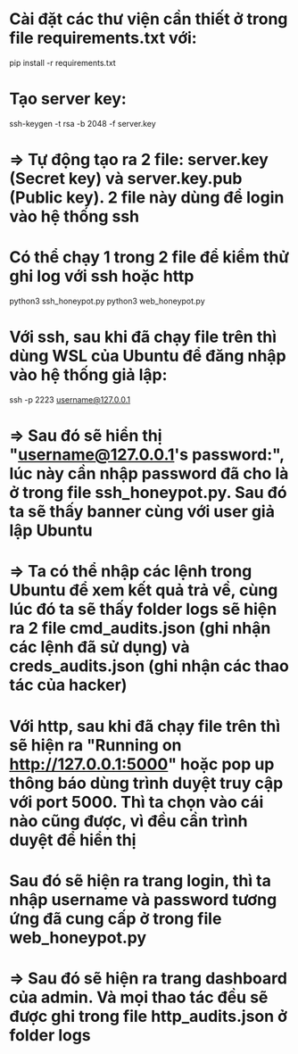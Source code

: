 # Cài đặt các thư viện cần thiết ở trong file requirements.txt với:
pip install -r requirements.txt 

# Tạo server key:
ssh-keygen -t rsa -b 2048 -f server.key
# => Tự động tạo ra 2 file: server.key (Secret key) và server.key.pub (Public key). 2 file này dùng để login vào hệ thống ssh

# Có thể chạy 1 trong 2 file để kiểm thử ghi log với ssh hoặc http
python3 ssh_honeypot.py
python3 web_honeypot.py

# Với ssh, sau khi đã chạy file trên thì dùng WSL của Ubuntu để đăng nhập vào hệ thống giả lập:
ssh -p 2223 username@127.0.0.1
# => Sau đó sẽ hiển thị "username@127.0.0.1's password:", lúc này cần nhập password đã cho là ở trong file ssh_honeypot.py. Sau đó ta sẽ thấy banner cùng với user giả lập Ubuntu
# => Ta có thể nhập các lệnh trong Ubuntu để xem kết quả trả về, cùng lúc đó ta sẽ thấy folder logs sẽ hiện ra 2 file cmd_audits.json (ghi nhận các lệnh đã sử dụng) và creds_audits.json (ghi nhận các thao tác của hacker)

# Với http, sau khi đã chạy file trên thì sẽ hiện ra "Running on http://127.0.0.1:5000" hoặc pop up thông báo dùng trình duyệt truy cập với port 5000. Thì ta chọn vào cái nào cũng được, vì đều cần trình duyệt để hiển thị
# Sau đó sẽ hiện ra trang login, thì ta nhập username và password tương ứng đã cung cấp ở trong file web_honeypot.py
# => Sau đó sẽ hiện ra trang dashboard của admin. Và mọi thao tác đều sẽ được ghi trong file http_audits.json ở folder logs

